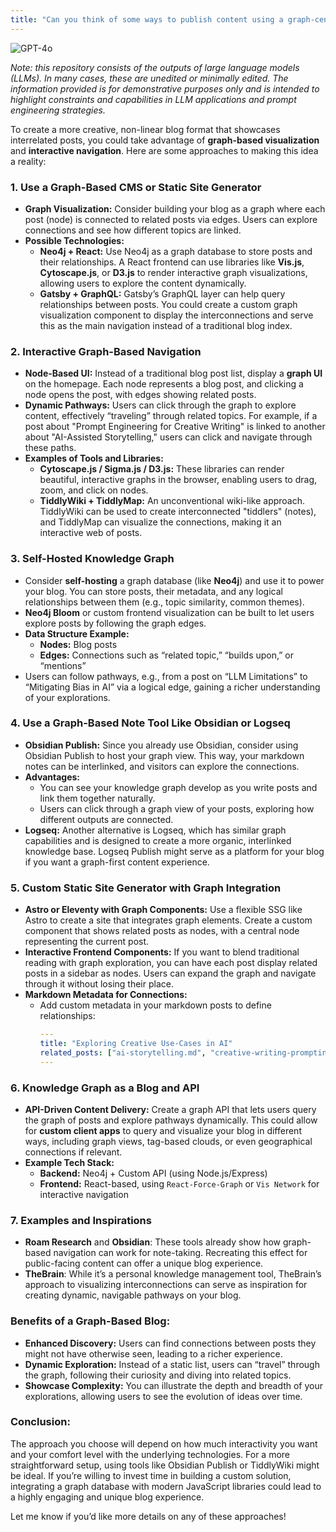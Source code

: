 ```yaml
---
title: "Can you think of some ways to publish content using a graph-centric approach?"
---
```

![GPT-4o](https://img.shields.io/badge/GPT--4o-3333FF?style=for-the-badge&logo=openai&logoColor=white)



*Note: this repository consists of the outputs of large language models (LLMs). In many cases, these are unedited or minimally edited. The information provided is for demonstrative purposes only and is intended to highlight constraints and capabilities in LLM applications and prompt engineering strategies.*


To create a more creative, non-linear blog format that showcases interrelated posts, you could take advantage of **graph-based visualization** and **interactive navigation**. Here are some approaches to making this idea a reality:

### **1. Use a Graph-Based CMS or Static Site Generator**
   - **Graph Visualization:** Consider building your blog as a graph where each post (node) is connected to related posts via edges. Users can explore connections and see how different topics are linked. 
   - **Possible Technologies:**
     - **Neo4j + React:** Use Neo4j as a graph database to store posts and their relationships. A React frontend can use libraries like **Vis.js**, **Cytoscape.js**, or **D3.js** to render interactive graph visualizations, allowing users to explore the content dynamically.
     - **Gatsby + GraphQL:** Gatsby’s GraphQL layer can help query relationships between posts. You could create a custom graph visualization component to display the interconnections and serve this as the main navigation instead of a traditional blog index.

### **2. Interactive Graph-Based Navigation**
   - **Node-Based UI:** Instead of a traditional blog post list, display a **graph UI** on the homepage. Each node represents a blog post, and clicking a node opens the post, with edges showing related posts.
   - **Dynamic Pathways:** Users can click through the graph to explore content, effectively “traveling” through related topics. For example, if a post about "Prompt Engineering for Creative Writing" is linked to another about "AI-Assisted Storytelling," users can click and navigate through these paths.
   - **Examples of Tools and Libraries:**
     - **Cytoscape.js / Sigma.js / D3.js:** These libraries can render beautiful, interactive graphs in the browser, enabling users to drag, zoom, and click on nodes.
     - **TiddlyWiki + TiddlyMap:** An unconventional wiki-like approach. TiddlyWiki can be used to create interconnected "tiddlers" (notes), and TiddlyMap can visualize the connections, making it an interactive web of posts. 

### **3. Self-Hosted Knowledge Graph**
   - Consider **self-hosting** a graph database (like **Neo4j**) and use it to power your blog. You can store posts, their metadata, and any logical relationships between them (e.g., topic similarity, common themes).
   - **Neo4j Bloom** or custom frontend visualization can be built to let users explore posts by following the graph edges. 
   - **Data Structure Example:**
     - **Nodes:** Blog posts
     - **Edges:** Connections such as “related topic,” “builds upon,” or “mentions”
   - Users can follow pathways, e.g., from a post on “LLM Limitations” to “Mitigating Bias in AI” via a logical edge, gaining a richer understanding of your explorations.

### **4. Use a Graph-Based Note Tool Like Obsidian or Logseq**
   - **Obsidian Publish:** Since you already use Obsidian, consider using Obsidian Publish to host your graph view. This way, your markdown notes can be interlinked, and visitors can explore the connections.
   - **Advantages:**
     - You can see your knowledge graph develop as you write posts and link them together naturally.
     - Users can click through a graph view of your posts, exploring how different outputs are connected.
   - **Logseq:** Another alternative is Logseq, which has similar graph capabilities and is designed to create a more organic, interlinked knowledge base. Logseq Publish might serve as a platform for your blog if you want a graph-first content experience.

### **5. Custom Static Site Generator with Graph Integration**
   - **Astro or Eleventy with Graph Components:** Use a flexible SSG like Astro to create a site that integrates graph elements. Create a custom component that shows related posts as nodes, with a central node representing the current post.
   - **Interactive Frontend Components:** If you want to blend traditional reading with graph exploration, you can have each post display related posts in a sidebar as nodes. Users can expand the graph and navigate through it without losing their place.
   - **Markdown Metadata for Connections:** 
     - Add custom metadata in your markdown posts to define relationships:
       ```yaml
       ---
       title: "Exploring Creative Use-Cases in AI"
       related_posts: ["ai-storytelling.md", "creative-writing-prompting.md"]
       ---
       ```

### **6. Knowledge Graph as a Blog and API**
   - **API-Driven Content Delivery:** Create a graph API that lets users query the graph of posts and explore pathways dynamically. This could allow for **custom client apps** to query and visualize your blog in different ways, including graph views, tag-based clouds, or even geographical connections if relevant.
   - **Example Tech Stack:**
     - **Backend:** Neo4j + Custom API (using Node.js/Express)
     - **Frontend:** React-based, using `React-Force-Graph` or `Vis Network` for interactive navigation

### **7. Examples and Inspirations**
   - **Roam Research** and **Obsidian**: These tools already show how graph-based navigation can work for note-taking. Recreating this effect for public-facing content can offer a unique blog experience.
   - **TheBrain**: While it’s a personal knowledge management tool, TheBrain’s approach to visualizing interconnections can serve as inspiration for creating dynamic, navigable pathways on your blog.

### **Benefits of a Graph-Based Blog:**
- **Enhanced Discovery:** Users can find connections between posts they might not have otherwise seen, leading to a richer experience.
- **Dynamic Exploration:** Instead of a static list, users can “travel” through the graph, following their curiosity and diving into related topics.
- **Showcase Complexity:** You can illustrate the depth and breadth of your explorations, allowing users to see the evolution of ideas over time.

### **Conclusion:**
The approach you choose will depend on how much interactivity you want and your comfort level with the underlying technologies. For a more straightforward setup, using tools like Obsidian Publish or TiddlyWiki might be ideal. If you’re willing to invest time in building a custom solution, integrating a graph database with modern JavaScript libraries could lead to a highly engaging and unique blog experience.

Let me know if you’d like more details on any of these approaches!